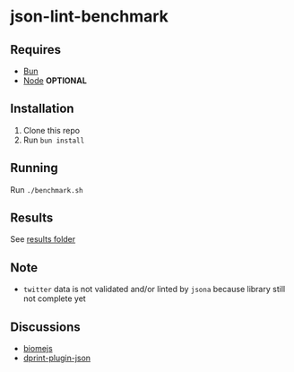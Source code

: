 # json-lint-benchmark

## Requires

- [Bun](https://bun.sh)
- [Node](https://nodejs.org/en) **OPTIONAL**

## Installation

1. Clone this repo
2. Run `bun install`

## Running

Run `./benchmark.sh`

## Results

See [results folder](./results)

## Note

- `twitter` data is not validated and/or linted by `jsona` because library still
  not complete yet

## Discussions

- [biomejs](https://github.com/biomejs/biome/discussions/2315)
- [dprint-plugin-json](https://github.com/dprint/dprint-plugin-json/issues/35)
